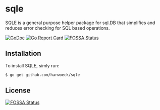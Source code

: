 # sqle

SQLE is a general purpose helper package for sql.DB that simplifies and reduces error checking for SQL based operations.

[![GoDoc](https://godoc.org/github.com/harwoeck/sqle?status.svg)](https://godoc.org/github.com/harwoeck/sqle)
[![Go Report Card](https://goreportcard.com/badge/github.com/harwoeck/sqle)](https://goreportcard.com/report/github.com/harwoeck/sqle)
[![FOSSA Status](https://app.fossa.io/api/projects/git%2Bgithub.com%2Fharwoeck%2Fsqle.svg?type=shield)](https://app.fossa.io/projects/git%2Bgithub.com%2Fharwoeck%2Fsqle?ref=badge_shield)

## Installation

To install SQLE, simly run:

```bash
$ go get github.com/harwoeck/sqle
```

## License

[![FOSSA Status](https://app.fossa.io/api/projects/git%2Bgithub.com%2Fharwoeck%2Fsqle.svg?type=large)](https://app.fossa.io/projects/git%2Bgithub.com%2Fharwoeck%2Fsqle?ref=badge_large)
